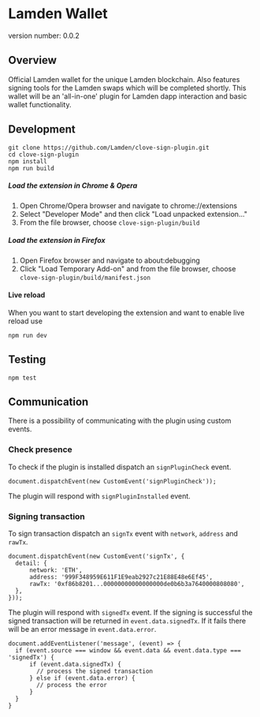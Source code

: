 # Lamden Wallet

version number: 0.0.2

## Overview
Official Lamden wallet for the unique Lamden blockchain. Also features signing tools for the Lamden swaps which will be completed shortly. This wallet will be an 'all-in-one' plugin for Lamden dapp interaction and basic wallet functionality.

## Development
    git clone https://github.com/Lamden/clove-sign-plugin.git
    cd clove-sign-plugin
    npm install
    npm run build

##### Load the extension in Chrome & Opera
1. Open Chrome/Opera browser and navigate to chrome://extensions
2. Select "Developer Mode" and then click "Load unpacked extension..."
3. From the file browser, choose `clove-sign-plugin/build`


##### Load the extension in Firefox
1. Open Firefox browser and navigate to about:debugging
2. Click "Load Temporary Add-on" and from the file browser, choose `clove-sign-plugin/build/manifest.json`


#### Live reload
When you want to start developing the extension and want to enable live reload use

    npm run dev

## Testing

    npm test


## Communication
There is a possibility of communicating with the plugin using custom events.

### Check presence
To check if the plugin is installed dispatch an `signPluginCheck` event.

    document.dispatchEvent(new CustomEvent('signPluginCheck'));

The plugin will respond with `signPluginInstalled` event.

### Signing transaction
To sign transaction dispatch an `signTx` event with `network`, `address` and `rawTx`.

    document.dispatchEvent(new CustomEvent('signTx', {
      detail: {
          network: 'ETH',
          address: '999F348959E611F1E9eab2927c21E88E48e6Ef45',
          rawTx: '0xf86b8201...00000000000000000de0b6b3a7640000808080',
      },
    }));

The plugin will respond with `signedTx` event. If the signing is successful the signed transaction will be returned in
`event.data.signedTx`. If it fails there will be an error message in `event.data.error`.

    document.addEventListener('message', (event) => {
      if (event.source === window && event.data && event.data.type === 'signedTx') {
          if (event.data.signedTx) {
            // process the signed transaction
          } else if (event.data.error) {
            // process the error
          }
      }
    }

